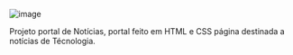 ![image](https://github.com/user-attachments/assets/47d7d710-9fa5-4310-8403-8f7cd7987cf4)


Projeto portal de Notícias, portal feito em HTML e CSS página destinada a notícias de Técnologia.
